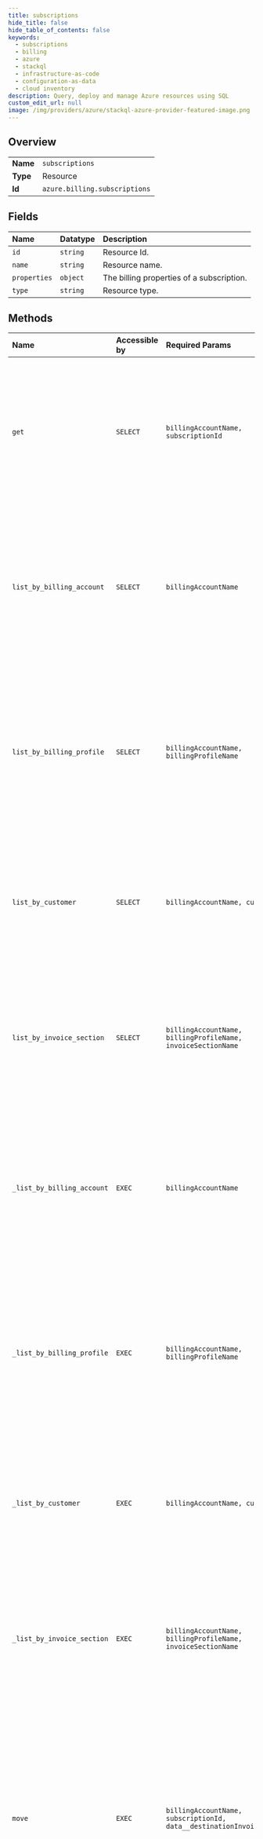 ```yaml
---
title: subscriptions
hide_title: false
hide_table_of_contents: false
keywords:
  - subscriptions
  - billing
  - azure    
  - stackql
  - infrastructure-as-code
  - configuration-as-data
  - cloud inventory
description: Query, deploy and manage Azure resources using SQL
custom_edit_url: null
image: /img/providers/azure/stackql-azure-provider-featured-image.png
---
```

  
    

## Overview
<table><tbody>
<tr><td><b>Name</b></td><td><code>subscriptions</code></td></tr>
<tr><td><b>Type</b></td><td>Resource</td></tr>
<tr><td><b>Id</b></td><td><code>azure.billing.subscriptions</code></td></tr>
</tbody></table>

## Fields
| Name | Datatype | Description |
|:-----|:---------|:------------|
| `id` | `string` | Resource Id. |
| `name` | `string` | Resource name. |
| `properties` | `object` | The billing properties of a subscription. |
| `type` | `string` | Resource type. |
## Methods
| Name | Accessible by | Required Params | Description |
|:-----|:--------------|:----------------|:------------|
| `get` | `SELECT` | `billingAccountName, subscriptionId` | Gets a subscription by its ID. The operation is supported for billing accounts with agreement type Microsoft Customer Agreement and Microsoft Partner Agreement. |
| `list_by_billing_account` | `SELECT` | `billingAccountName` | Lists the subscriptions for a billing account. The operation is supported for billing accounts with agreement type Microsoft Customer Agreement or Microsoft Partner Agreement. |
| `list_by_billing_profile` | `SELECT` | `billingAccountName, billingProfileName` | Lists the subscriptions that are billed to a billing profile. The operation is supported for billing accounts with agreement type Microsoft Customer Agreement or Microsoft Partner Agreement. |
| `list_by_customer` | `SELECT` | `billingAccountName, customerName` | Lists the subscriptions for a customer. The operation is supported only for billing accounts with agreement type Microsoft Partner Agreement. |
| `list_by_invoice_section` | `SELECT` | `billingAccountName, billingProfileName, invoiceSectionName` | Lists the subscriptions that are billed to an invoice section. The operation is supported only for billing accounts with agreement type Microsoft Customer Agreement. |
| `_list_by_billing_account` | `EXEC` | `billingAccountName` | Lists the subscriptions for a billing account. The operation is supported for billing accounts with agreement type Microsoft Customer Agreement or Microsoft Partner Agreement. |
| `_list_by_billing_profile` | `EXEC` | `billingAccountName, billingProfileName` | Lists the subscriptions that are billed to a billing profile. The operation is supported for billing accounts with agreement type Microsoft Customer Agreement or Microsoft Partner Agreement. |
| `_list_by_customer` | `EXEC` | `billingAccountName, customerName` | Lists the subscriptions for a customer. The operation is supported only for billing accounts with agreement type Microsoft Partner Agreement. |
| `_list_by_invoice_section` | `EXEC` | `billingAccountName, billingProfileName, invoiceSectionName` | Lists the subscriptions that are billed to an invoice section. The operation is supported only for billing accounts with agreement type Microsoft Customer Agreement. |
| `move` | `EXEC` | `billingAccountName, subscriptionId, data__destinationInvoiceSectionId` | Moves a subscription's charges to a new invoice section. The new invoice section must belong to the same billing profile as the existing invoice section. This operation is supported for billing accounts with agreement type Microsoft Customer Agreement. |
| `update` | `EXEC` | `billingAccountName, subscriptionId` | Updates the properties of a billing subscription. Currently, cost center can be updated. The operation is supported only for billing accounts with agreement type Microsoft Customer Agreement. |
| `validate_move` | `EXEC` | `billingAccountName, subscriptionId, data__destinationInvoiceSectionId` | Validates if a subscription's charges can be moved to a new invoice section. This operation is supported for billing accounts with agreement type Microsoft Customer Agreement. |

